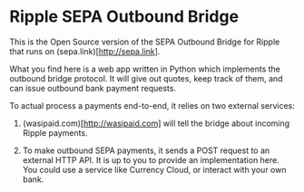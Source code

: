 Ripple SEPA Outbound Bridge
===========================

This is the Open Source version of the SEPA Outbound Bridge for Ripple that
runs on (sepa.link)[http://sepa.link].

What you find here is a web app written in Python which implements the
outbound bridge protocol. It will give out quotes, keep track of them,
and can issue outbound bank payment requests.

To actual process a payments end-to-end, it relies on two external services:

1. (wasipaid.com)[http://wasipaid.com] will tell the bridge about incoming
   Ripple payments.

2. To make outbound SEPA payments, it sends a POST request to an external
   HTTP API. It is up to you to provide an implementation here. You could
   use a service like Currency Cloud, or interact with your own bank.
